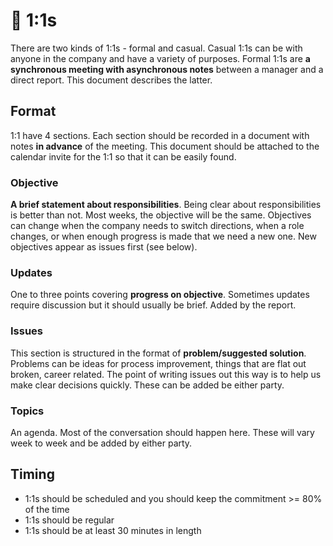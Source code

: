 # 🤝 1:1s

There are two kinds of 1:1s - formal and casual. Casual 1:1s can be with anyone in the company and have a variety of purposes. Formal 1:1s are **a synchronous meeting with asynchronous notes** between a manager and a direct report. This document describes the latter.

## Format

1:1 have 4 sections. Each section should be recorded in a document with notes **in advance** of the meeting. This document should be attached to the calendar invite for the 1:1 so that it can be easily found.

### Objective

**A brief statement about responsibilities**. Being clear about responsibilities is better than not. Most weeks, the objective will be the same. Objectives can change when the company needs to switch directions, when a role changes, or when enough progress is made that we need a new one. New objectives appear as issues first (see below).

### Updates

One to three points covering **progress on objective**. Sometimes updates require discussion but it should usually be brief. Added by the report.

### Issues

This section is structured in the format of **problem/suggested solution**. Problems can be ideas for process improvement, things that are flat out broken, career related. The point of writing issues out this way is to help us make clear decisions quickly. These can be added be either party.

### Topics&#x20;

An agenda. Most of the conversation should happen here. These will vary week to week and be added by either party.

## Timing

* 1:1s should be scheduled and you should keep the commitment >= 80% of the time
* 1:1s should be regular
* 1:1s should be at least 30 minutes in length
